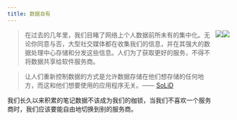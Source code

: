 ```yaml
---
title: 数据自有
---
```


<div style="float: right; display: flex; flex-direction: row; height: 300px">
	<img src="https://solid.inrupt.com/sites/default/files/2018-09/How%20It%20Works-1%402x.png" />
	<img src="https://solid.inrupt.com/sites/default/files/2018-09/How%20It%20Works-2%402x.png" />
</div>

> 在过去的几年里，我们目睹了网络上个人数据前所未有的集中化。无论你同意与否，大型社交媒体都在收集我们的信息，并在其强大的数据处理中心存储和分发这些信息。人们为了获取更好的服务，不得不将数据共享给软件服务商。

> 让人们重新控制数据的方式是允许数据存储在他们想存储的任何地方，而这和他们想要使用的应用程序无关。—— [SoLiD](https://learnsolid.cn)

我们长久以来积累的笔记数据不该成为我们的枷锁，当我们不喜欢一个服务商时，我们应该要能自由地切换到别的服务商。